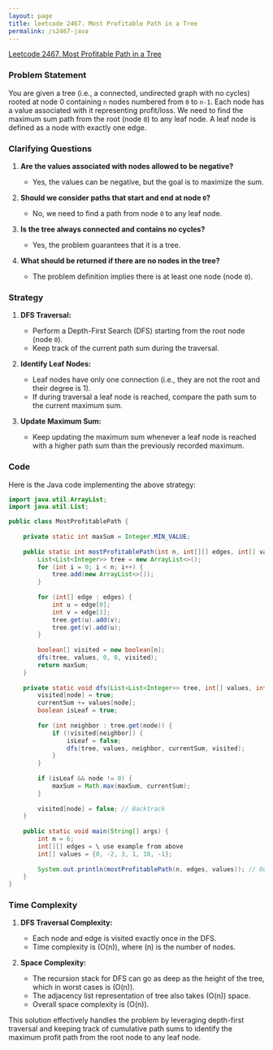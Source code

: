 ```yaml
---
layout: page
title: leetcode 2467. Most Profitable Path in a Tree
permalink: /s2467-java
---
```

[Leetcode 2467. Most Profitable Path in a Tree](https://algoadvance.github.io/algoadvance/l2467)
### Problem Statement

You are given a tree (i.e., a connected, undirected graph with no cycles) rooted at node 0 containing `n` nodes numbered from `0` to `n-1`. Each node has a value associated with it representing profit/loss. We need to find the maximum sum path from the root (node `0`) to any leaf node. A leaf node is defined as a node with exactly one edge.

### Clarifying Questions

1. **Are the values associated with nodes allowed to be negative?**
   - Yes, the values can be negative, but the goal is to maximize the sum.
   
2. **Should we consider paths that start and end at node `0`?**
   - No, we need to find a path from node `0` to any leaf node.

3. **Is the tree always connected and contains no cycles?**
   - Yes, the problem guarantees that it is a tree.

4. **What should be returned if there are no nodes in the tree?**
   - The problem definition implies there is at least one node (node `0`).

### Strategy

1. **DFS Traversal:**
   - Perform a Depth-First Search (DFS) starting from the root node (node `0`).
   - Keep track of the current path sum during the traversal.

2. **Identify Leaf Nodes:**
   - Leaf nodes have only one connection (i.e., they are not the root and their degree is 1).
   - If during traversal a leaf node is reached, compare the path sum to the current maximum sum.

3. **Update Maximum Sum:**
   - Keep updating the maximum sum whenever a leaf node is reached with a higher path sum than the previously recorded maximum.

### Code

Here is the Java code implementing the above strategy:

```java
import java.util.ArrayList;
import java.util.List;

public class MostProfitablePath {
    
    private static int maxSum = Integer.MIN_VALUE;
    
    public static int mostProfitablePath(int n, int[][] edges, int[] values) {
        List<List<Integer>> tree = new ArrayList<>();
        for (int i = 0; i < n; i++) {
            tree.add(new ArrayList<>());
        }
        
        for (int[] edge : edges) {
            int u = edge[0];
            int v = edge[1];
            tree.get(u).add(v);
            tree.get(v).add(u);
        }
        
        boolean[] visited = new boolean[n];
        dfs(tree, values, 0, 0, visited);
        return maxSum;
    }
    
    private static void dfs(List<List<Integer>> tree, int[] values, int node, int currentSum, boolean[] visited) {
        visited[node] = true;
        currentSum += values[node];
        boolean isLeaf = true;
        
        for (int neighbor : tree.get(node)) {
            if (!visited[neighbor]) {
                isLeaf = false;
                dfs(tree, values, neighbor, currentSum, visited);
            }
        }
        
        if (isLeaf && node != 0) {
            maxSum = Math.max(maxSum, currentSum);
        }
        
        visited[node] = false; // Backtrack
    }
    
    public static void main(String[] args) {
        int n = 6;
        int[][] edges = \ use example from above
        int[] values = {0, -2, 3, 1, 10, -1};
        
        System.out.println(mostProfitablePath(n, edges, values)); // Output should be 11
    }
}
```

### Time Complexity

1. **DFS Traversal Complexity:**
   - Each node and edge is visited exactly once in the DFS.
   - Time complexity is \(O(n)\), where \(n\) is the number of nodes.

2. **Space Complexity:**
   - The recursion stack for DFS can go as deep as the height of the tree, which in worst cases is \(O(n)\).
   - The adjacency list representation of tree also takes \(O(n)\) space.
   - Overall space complexity is \(O(n)\).

This solution effectively handles the problem by leveraging depth-first traversal and keeping track of cumulative path sums to identify the maximum profit path from the root node to any leaf node.